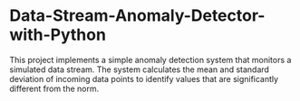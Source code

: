 # Data-Stream-Anomaly-Detector-with-Python
This project implements a simple anomaly detection system that monitors a simulated data stream. The system calculates the mean and standard deviation of incoming data points to identify values that are significantly different from the norm.
